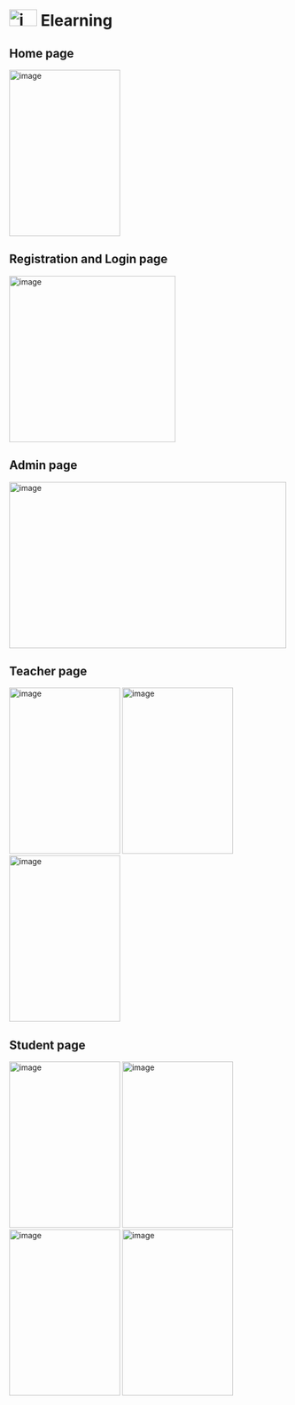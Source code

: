 #   <img src="https://github.com/rayuga3900/Elearning/assets/159263407/2065fc6f-a9f4-40cd-876f-f49078800360" alt="image" width="50" height="30"/> Elearning

## Home page
 <img src="https://github.com/rayuga3900/Elearning/assets/159263407/764e3646-a002-4b32-9322-7796940f599d" alt="image" width="200" height="300"/> 

 
## Registration and Login page
<img src="https://github.com/rayuga3900/Elearning/assets/159263407/8eb9337e-bf1a-4d1b-91cf-418d9d58cfb6" alt="image" width="300" height="300"/> 

 

 

 

## Admin page
  <img src="https://github.com/rayuga3900/Elearning/assets/159263407/53fa8bfb-f68d-4c19-b1a3-66e2cae9b4e9 " alt="image" width="500" height="300"/> 
  

## Teacher page
 <img src="https://github.com/rayuga3900/Elearning/assets/159263407/35bb11e7-dadf-4271-89c6-82f46a36ce5d" alt="image" width="200" height="300"/> 
 <img src="https://github.com/rayuga3900/Elearning/assets/159263407/de9137e2-802d-4ec4-b3ea-8eb7b95bf7ee" alt="image" width="200" height="300"/> 
 <img src="https://github.com/rayuga3900/Elearning/assets/159263407/38c448bb-af28-413d-b123-fe31ff99cc1e" alt="image" width="200" height="300"/> 

 
## Student page
<img src="https://github.com/rayuga3900/Elearning/assets/159263407/383453ae-f633-4259-8973-9afece7684c6" alt="image" width="200" height="300"/> 
<img src="https://github.com/rayuga3900/Elearning/assets/159263407/bcba9ae1-f8bf-41b8-a50d-df75e18a02f4" alt="image" width="200" height="300"/> 
<img src="https://github.com/rayuga3900/Elearning/assets/159263407/089758f5-bca7-4096-ac66-e4535e8c30e8" alt="image" width="200" height="300"/> 
<img src="https://github.com/rayuga3900/Elearning/assets/159263407/07d8bd5c-dac7-49bc-b1c2-cda6c86cf21b" alt="image" width="200" height="300"/>  
 
 
 
